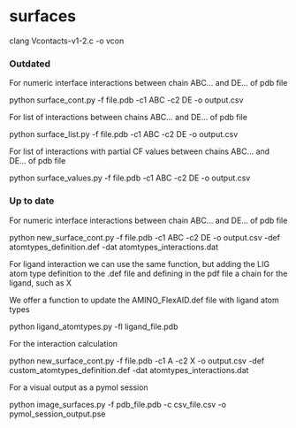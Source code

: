 # surfaces

clang Vcontacts-v1-2.c -o vcon

### Outdated
For numeric interface interactions between chain ABC... and DE... of pdb file

python surface_cont.py -f file.pdb -c1 ABC -c2 DE -o output.csv

For list of interactions between chains ABC... and DE... of pdb file

python surface_list.py -f file.pdb -c1 ABC -c2 DE -o output.csv

For list of interactions with partial CF values between chains ABC... and DE... of pdb file

python surface_values.py -f file.pdb -c1 ABC -c2 DE -o output.csv

### Up to date

For numeric interface interactions between chain ABC... and DE... of pdb file

python new_surface_cont.py -f file.pdb -c1 ABC -c2 DE -o output.csv -def atomtypes_definition.def -dat atomtypes_interactions.dat

For ligand interaction we can use the same function, but adding the LIG atom type definition to the .def file and defining in the pdf file a chain for the ligand, such as X

We offer a function to update the AMINO_FlexAID.def file with ligand atom types

python ligand_atomtypes.py -fl ligand_file.pdb

For the interaction calculation

python new_surface_cont.py -f file.pdb -c1 A -c2 X -o output.csv -def custom_atomtypes_definition.def -dat atomtypes_interactions.dat

For a visual output as a pymol session

python image_surfaces.py -f pdb_file.pdb -c csv_file.csv -o pymol_session_output.pse
